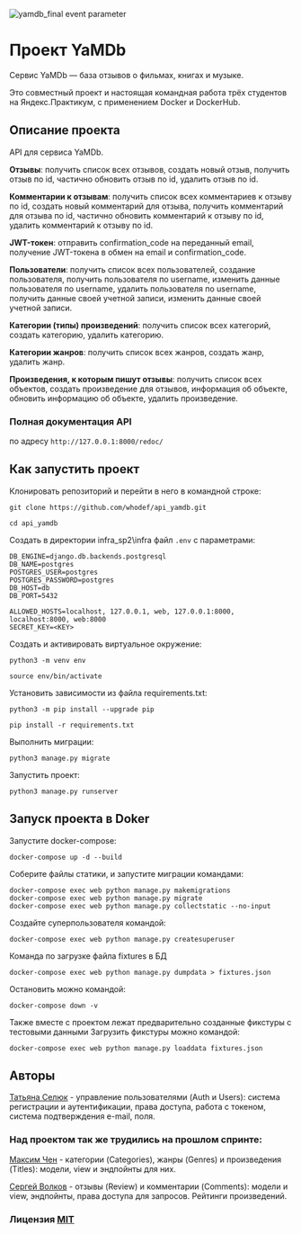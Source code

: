 ![yamdb_final event parameter](https://github.com/github/docs/actions/workflows/main.yml/badge.svg?event=push)

# Проект YaMDb

Сервис YaMDb — база отзывов о фильмах, книгах и музыке.

Это совместный проект и настоящая командная работа трёх студентов на Яндекс.Практикум, с применением Docker и DockerHub.

## Описание проекта

API для сервиса YaMDb.

**Отзывы**: получить список всех отзывов, создать новый отзыв, получить отзыв по id, частично обновить отзыв по id, удалить отзыв по id.

**Комментарии к отзывам**: получить список всех комментариев к отзыву по id, создать новый комментарий для отзыва, получить комментарий для отзыва по id, частично обновить комментарий к отзыву по id, удалить комментарий к отзыву по id.

**JWT-токен**: отправить confirmation_code на переданный email, получение JWT-токена в обмен на email и confirmation_code.

**Пользователи**: получить список всех пользователей, создание пользователя, получить пользователя по username, изменить данные пользователя по username, удалить пользователя по username, получить данные своей учетной записи, изменить данные своей учетной записи.

**Категории (типы) произведений**: получить список всех категорий, создать категорию, удалить категорию.

**Категории жанров**: получить список всех жанров, создать жанр, удалить жанр.

**Произведения, к которым пишут отзывы**: получить список всех объектов, создать произведение для отзывов, информация об объекте, обновить информацию об объекте, удалить произведение.


### Полная документация API 

по адресу `http://127.0.0.1:8000/redoc/`


## Как запустить проект

Клонировать репозиторий и перейти в него в командной строке:

```
git clone https://github.com/whodef/api_yamdb.git

```

```
cd api_yamdb
```

Создать в директории infra_sp2\infra файл `.env` с параметрами:

```
DB_ENGINE=django.db.backends.postgresql
DB_NAME=postgres
POSTGRES_USER=postgres
POSTGRES_PASSWORD=postgres
DB_HOST=db
DB_PORT=5432

ALLOWED_HOSTS=localhost, 127.0.0.1, web, 127.0.0.1:8000, localhost:8000, web:8000
SECRET_KEY=<KEY>
```

Создать и активировать виртуальное окружение:

```
python3 -m venv env
```

```
source env/bin/activate
```

Установить зависимости из файла requirements.txt:

```
python3 -m pip install --upgrade pip
```

```
pip install -r requirements.txt
```

Выполнить миграции:

```
python3 manage.py migrate
```

Запустить проект:

```
python3 manage.py runserver
```


## Запуск проекта в Doker

Запустите docker-compose:

```
docker-compose up -d --build
```

Соберите файлы статики, и запустите миграции командами:

```
docker-compose exec web python manage.py makemigrations
docker-compose exec web python manage.py migrate
docker-compose exec web python manage.py collectstatic --no-input
```

Создайте суперпользователя командой:

```
docker-compose exec web python manage.py createsuperuser
```

Команда по загрузке файла fixtures в БД
```
docker-compose exec web python manage.py dumpdata > fixtures.json
```

Остановить можно командой:

```
docker-compose down -v
```

Также вместе с проектом лежат предварительно созданные фикстуры с тестовыми данными Загрузить фикстуры можно командой:

```
docker-compose exec web python manage.py loaddata fixtures.json
```

## Авторы

[Татьяна Селюк](https://github.com/whodef) - управление пользователями (Auth и Users): система регистрации и аутентификации, права доступа, работа с токеном, система подтверждения e-mail, поля.

### Над проектом так же трудились на прошлом спринте:

[Максим Чен](https://github.com/on1y4fun) - категории (Categories), жанры (Genres) и произведения (Titles): модели, view и эндпойнты для них.

[Сергей Волков](https://github.com/Svolkov-nsk) - отзывы (Review) и комментарии (Comments): модели и view, эндпойнты, права доступа для запросов. Рейтинги произведений.


### Лицензия [MIT](https://opensource.org/licenses/MIT)